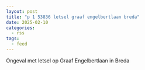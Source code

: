 ```yaml
---
layout: post
title: "p 1 53836 letsel graaf engelbertlaan breda"
date: 2025-02-10
categories: 
  - rss
tags: 
  - feed
---
```


Ongeval met letsel op Graaf Engelbertlaan in Breda
